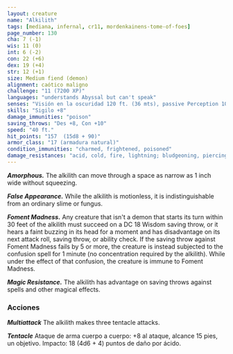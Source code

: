 ```yaml
---
layout: creature
name: "Alkilith"
tags: [mediana, infernal, cr11, mordenkainens-tome-of-foes]
page_number: 130
cha: 7 (-1)
wis: 11 (0)
int: 6 (-2)
con: 22 (+6)
dex: 19 (+4)
str: 12 (+1)
size: Medium fiend (demon)
alignment: caótico maligno
challenge: "11 (7200 XP)"
languages: "understands Abyssal but can't speak"
senses: "Visión en la oscuridad 120 ft. (36 mts), passive Perception 10"
skills: "Sigilo +8"
damage_immunities: "poison"
saving_throws: "Des +8, Con +10"
speed: "40 ft."
hit_points: "157  (15d8 + 90)"
armor_class: "17 (armadura natural)"
condition_immunities: "charmed, frightened, poisoned"
damage_resistances: "acid, cold, fire, lightning; bludgeoning, piercing, and slashing from nonmagical attacks"
---
```


***Amorphous.*** The alkilith can move through a space as narrow as 1 inch wide without squeezing.

***False Appearance.*** While the alkilith is motionless, it is indistinguishable from an ordinary slime or fungus.

***Foment Madness.*** Any creature that isn't a demon that starts its turn within 30 feet of the alkilith must succeed on a DC 18 Wisdom saving throw, or it hears a faint buzzing in its head for a moment and has disadvantage on its next attack roll, saving throw, or ability check.
If the saving throw against Foment Madness fails by 5 or more, the creature is instead subjected to the confusion spell for 1 minute (no concentration required by the alkilith). While under the effect of that confusion, the creature is immune to Foment Madness.

***Magic Resistance.*** The alkilith has advantage on saving throws against spells and other magical effects.

### Acciones

***Multiattack*** The alkilith makes three tentacle attacks.

***Tentacle*** Ataque de arma cuerpo a cuerpo: +8 al ataque, alcance 15 pies, un objetivo. Impacto: 18 (4d6 + 4) puntos de daño por ácido.
